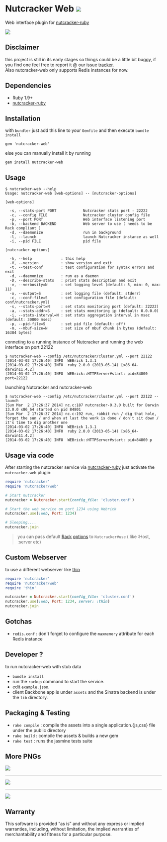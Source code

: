 Nutcracker Web <a href="https://rubygems.org/gems/nutcracker-web"><img src=https://fury-badge.herokuapp.com/rb/nutcracker-web.png></a> 
=============

Web interface plugin for [nutcracker-ruby](https://github.com/kontera-technologies/nutcracker)<br/>


<img src="https://github.com/kontera-technologies/nutcracker-web/raw/master/pics/pic3.png"/></br>

## Disclaimer
this project is still in its early stages so things could be a little bit buggy, if you find one feel free to report it @ our issue [tracker](https://github.com/kontera-technologies/nutcracker-web/issues).<br/>
Also nutcracker-web only supports Redis instances for now.

## Dependencies
- Ruby 1.9+
- [nutcracker-ruby](https://github.com/kontera-technologies/nutcracker)

## Installation
with `bundler` just add this line to your `Gemfile` and then execute `bundle install`
```
gem 'nutcracker-web'
```
else you can manually install it by running
```
gem install nutcracker-web
```

## Usage
```
$ nutcracker-web --help
Usage: nutcracker-web [web-options] -- [nutcracker-options]

[web-options]

  -s, --stats-port PORT            Nutcracker stats port - 22222
  -c, --config FILE                Nutcracker cluster config file
  -p, --port PORT                  Web interface listening port
  -b, --backend BACKEND            Web server to use ( needs to be Rack compliant )
  -d, --daemonize                  run in background
  -l, --launch                     launch Nutcracker instance as well
  -i, --pid FILE                   pid file

[nutcracker-options]

  -h, --help             : this help
  -V, --version          : show version and exit
  -t, --test-conf        : test configuration for syntax errors and exit
  -d, --daemonize        : run as a daemon
  -D, --describe-stats   : print stats description and exit
  -v, --verbosity=N      : set logging level (default: 5, min: 0, max: 11)
  -o, --output=S         : set logging file (default: stderr)
  -c, --conf-file=S      : set configuration file (default: conf/nutcracker.yml)
  -s, --stats-port=N     : set stats monitoring port (default: 22222)
  -a, --stats-addr=S     : set stats monitoring ip (default: 0.0.0.0)
  -i, --stats-interval=N : set stats aggregation interval in msec (default: 30000 msec)
  -p, --pid-file=S       : set pid file (default: off)
  -m, --mbuf-size=N      : set size of mbuf chunk in bytes (default: 16384 bytes)

```

conneting to a running instance of Nutcracker and running the web interface on port 22122
```
$ nutcracker-web --config /etc/nutcracker/cluster.yml --port 22122
[2014-03-02 17:26:40] INFO  WEBrick 1.3.1
[2014-03-02 17:26:40] INFO  ruby 2.0.0 (2013-05-14) [x86_64-darwin11.4.2]
[2014-03-02 17:26:40] INFO  WEBrick::HTTPServer#start: pid=84800 port=22122
```

launching Nutcracker and nutcracker-web
```
$ nutcracker-web --config /etc/nutcracker/cluster.yml --port 22122 --launch
[Sun Mar  2 17:26:37 2014] nc.c:187 nutcracker-0.3.0 built for Darwin 13.0.0 x86_64 started on pid 84801
[Sun Mar  2 17:26:37 2014] nc.c:192 run, rabbit run / dig that hole, forget the sun / and when at last the work is done / don't sit down / it's time to dig another one
[2014-03-02 17:26:40] INFO  WEBrick 1.3.1
[2014-03-02 17:26:40] INFO  ruby 2.0.0 (2013-05-14) [x86_64-darwin11.4.2]
[2014-03-02 17:26:40] INFO  WEBrick::HTTPServer#start: pid=84800 p
```

## Usage via code
After starting the nutcracker service via [nutcracker-ruby](https://github.com/kontera-technologies/nutcracker) just activate the `nutcracker-web` plugin:
```ruby
require 'nutcracker'
require 'nutcracker/web'

# Start nutcracker
nutcracker = Nutcracker.start(config_file: 'cluster.conf')

# Start the web service on port 1234 using Webrick
nutcracker.use(:web, Port: 1234)

# Sleeping....
nutcracker.join
```

> you can pass default [Rack](https://github.com/rack/rack) [options](https://github.com/rack/rack/blob/master/lib/rack/server.rb#L187..L199) to `Nutcracker#use` ( like :Host, :server etc)

## Custom Webserver
to use a different webserver like [thin](http://code.macournoyer.com/thin/)

```ruby
require 'nutcracker'
require 'nutcracker/web'
require 'thin'

nutcracker = Nutcracker.start(config_file: 'cluster.conf')
nutcracker.use(:web, Port: 1234, server: :thin)
nutcracker.join
```

## Gotchas
- `redis.conf` : don't forget to configure the `maxmemory` attribute for each Redis instance

## Developer ?
to run nutcracker-web with stub data
- `bundle install`
- run the `rackup` command to start the service.
- edit `example.json`.
- client Backbone app is under `assets` and the Sinatra backend is under the `lib` directory.

## Packaging & Testing
- `rake compile` : compile the assets into a single application.{js,css} file under the public directory
- `rake build` : compile the assets & builds a new gem
- `rake test` : runs the jasmine tests suite

## More PNGs
<img src="https://github.com/kontera-technologies/nutcracker-web/raw/master/pics/pic1.png"/></br>
<hr>
<img src="https://github.com/kontera-technologies/nutcracker-web/raw/master/pics/pic2.png"/></br>
<hr>
<img src="https://github.com/kontera-technologies/nutcracker-web/raw/master/pics/pic4.png"/></br>

## Warranty
This software is provided “as is” and without any express or implied warranties, including, without limitation, the implied warranties of merchantability and fitness for a particular purpose.
